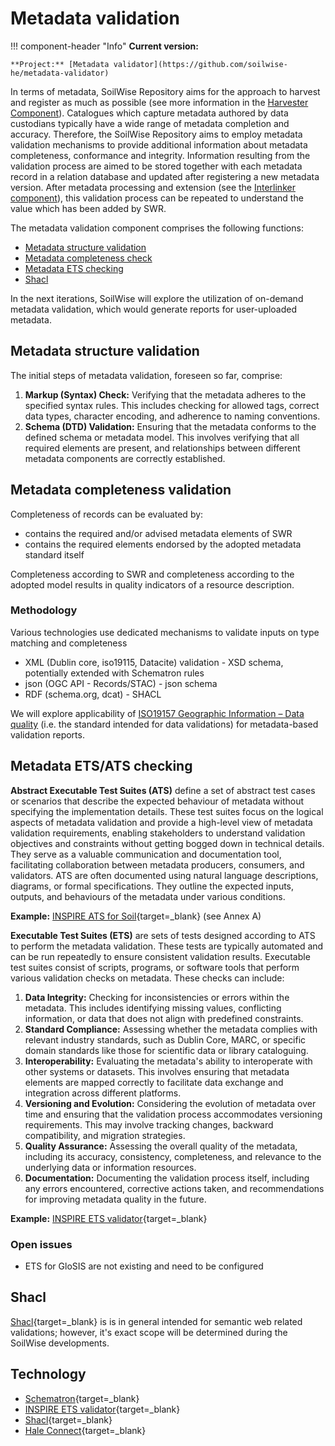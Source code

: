 # Metadata validation

!!! component-header "Info"
    **Current version:**

    **Project:** [Metadata validator](https://github.com/soilwise-he/metadata-validator)


In terms of metadata, SoilWise Repository aims for the approach to harvest and register as much as possible (see more information in the [Harvester Component](ingestion.md)). Catalogues which capture metadata authored by data custodians typically have a wide range of metadata completion and accuracy. Therefore, the SoilWise Repository aims to employ metadata validation mechanisms to provide additional information about metadata completeness, conformance and integrity. Information resulting from the validation process are aimed to be stored together with each metadata record in a relation database and updated after registering a new metadata version. After metadata processing and extension (see the [Interlinker component](interlinker.md)), this validation process can be repeated to understand the value which has been added by SWR.

The metadata validation component comprises the following functions:

- [Metadata structure validation](#metadata-structure-validation)
- [Metadata completeness check](#metadata-completeness-validation)
- [Metadata ETS checking](#metadata-etsats-checking)
- [Shacl](#shacl)

In the next iterations, SoilWise will explore the utilization of on-demand metadata validation, which would generate reports for user-uploaded metadata.

## Metadata structure validation

The initial steps of metadata validation, foreseen so far, comprise:

1. **Markup (Syntax) Check:** Verifying that the metadata adheres to the specified syntax rules. This includes checking for allowed tags, correct data types, character encoding, and adherence to naming conventions.
2. **Schema (DTD) Validation:** Ensuring that the metadata conforms to the defined schema or metadata model. This involves verifying that all required elements are present, and relationships between different metadata components are correctly established.

## Metadata completeness validation

Completeness of records can be evaluated by:

- contains the required and/or advised metadata elements of SWR
- contains the required elements endorsed by the adopted metadata standard itself 

Completeness according to SWR and completeness according to the adopted model results in quality indicators of a resource description.

### Methodology

Various technologies use dedicated mechanisms to validate inputs on type matching and completeness

- XML (Dublin core, iso19115, Datacite) validation - XSD schema, potentially extended with Schematron rules
- json (OGC API - Records/STAC) - json schema
- RDF (schema.org, dcat) - SHACL

We will explore applicability of [ISO19157 Geographic Information – Data quality](https://www.iso.org/standard/78900.html) (i.e. the standard intended for data validations) for metadata-based validation reports.

## Metadata ETS/ATS checking

**Abstract Executable Test Suites (ATS)** define a set of abstract test cases or scenarios that describe the expected behaviour of metadata without specifying the implementation details. These test suites focus on the logical aspects of metadata validation and provide a high-level view of metadata validation requirements, enabling stakeholders to understand validation objectives and constraints without getting bogged down in technical details. They serve as a valuable communication and documentation tool, facilitating collaboration between metadata producers, consumers, and validators. ATS are often documented using natural language descriptions, diagrams, or formal specifications. They outline the expected inputs, outputs, and behaviours of the metadata under various conditions.

**Example:** [INSPIRE ATS for Soil](https://inspire-mif.github.io/technical-guidelines/data/so/dataspecification_so.pdf){target=_blank} (see Annex A) 

**Executable Test Suites (ETS)** are sets of tests designed according to ATS to perform the metadata validation. These tests are typically automated and can be run repeatedly to ensure consistent validation results. Executable test suites consist of scripts, programs, or software tools that perform various validation checks on metadata. These checks can include:

1. **Data Integrity:** Checking for inconsistencies or errors within the metadata. This includes identifying missing values, conflicting information, or data that does not align with predefined constraints.
2. **Standard Compliance:** Assessing whether the metadata complies with relevant industry standards, such as Dublin Core, MARC, or specific domain standards like those for scientific data or library cataloguing.
3. **Interoperability:** Evaluating the metadata's ability to interoperate with other systems or datasets. This involves ensuring that metadata elements are mapped correctly to facilitate data exchange and integration across different platforms.
4. **Versioning and Evolution:** Considering the evolution of metadata over time and ensuring that the validation process accommodates versioning requirements. This may involve tracking changes, backward compatibility, and migration strategies.
5. **Quality Assurance:** Assessing the overall quality of the metadata, including its accuracy, consistency, completeness, and relevance to the underlying data or information resources.
6. **Documentation:** Documenting the validation process itself, including any errors encountered, corrective actions taken, and recommendations for improving metadata quality in the future.


**Example:** [INSPIRE ETS validator](https://inspire.ec.europa.eu/validator/home/index.html){target=_blank}

### Open issues

- ETS for GloSIS are not existing and need to be configured

## Shacl

[Shacl](https://www.w3.org/TR/shacl/){target=_blank} is is in general intended for semantic web related validations; however, it's exact scope will be determined during the SoilWise developments. 

## Technology

- [Schematron](https://schematron.com/){target=_blank}
- [INSPIRE ETS validator](https://inspire.ec.europa.eu/validator/home/index.html){target=_blank}
- [Shacl](https://www.w3.org/TR/shacl/){target=_blank}
- [Hale Connect](https://wetransform.to/haleconnect/){target=_blank}

<!--
## Data quality assurance

- Automated validations on datasets to check if statements in metadata on resolution, projection, spatial/temporal bounds, accuracy, classification, uncertainty are correct.
- If a metadata record has no statements on these aspects, findings fom the validation will be used instead.
- understand the history of a data file is of interest, with every download save the hash of the file, to know if it was changed since last download and if this change was properly documented.

- Impact of validation? Tag the record with the actual value, notify the owner of our findings, On the UI show only the updated values, decrease the record quality score (impacting search ranking).

- Prevent to download data for every validation by checking against modification date.
- Run a full check at monthly intervals in case files are changed without updating the modification date.
- If data is provided as a service (or cloud optimised) a subset of the data may be extracted for the validation.

**Requirements to storage component:**

- For any data link in a metadata record, keep a registry of its validation result (keep a copy of (or reference to) the metadata record at that moment)
- A registry to keep record overrides introduced by validations
- A registry to track conversation with the data owner on validation results

**Impact on search engine:**

- decrease ranking in case metadata has many inconsistencies related to data quality

- [GeoHealthCheck](https://geohealthcheck.org) could be an interesting platform to monitor quality of data. 
-->
